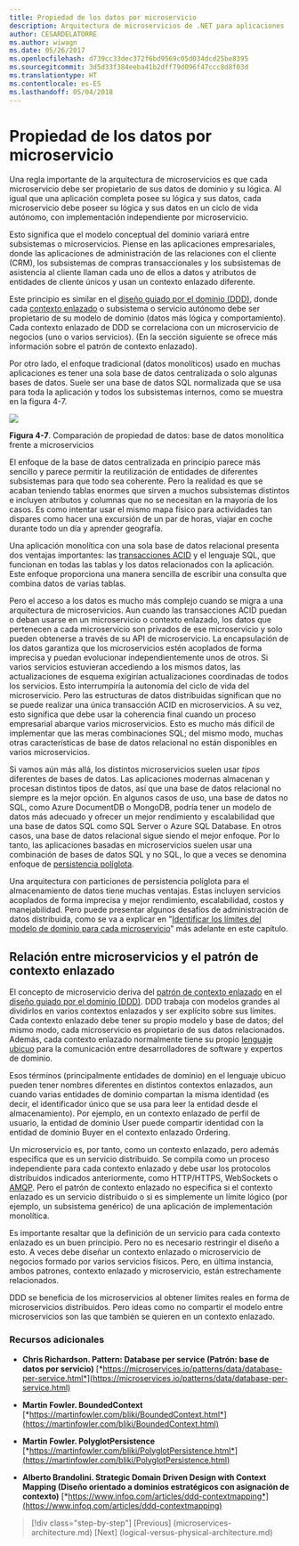 ```yaml
---
title: Propiedad de los datos por microservicio
description: Arquitectura de microservicios de .NET para aplicaciones .NET en contenedor | Propiedad de los datos por microservicio
author: CESARDELATORRE
ms.author: wiwagn
ms.date: 05/26/2017
ms.openlocfilehash: d739cc33dec372f6bd9569c05d034dcd25be8395
ms.sourcegitcommit: 3d5d33f384eeba41b2dff79d096f47ccc8d8f03d
ms.translationtype: HT
ms.contentlocale: es-ES
ms.lasthandoff: 05/04/2018
---
```

# <a name="data-sovereignty-per-microservice"></a>Propiedad de los datos por microservicio

Una regla importante de la arquitectura de microservicios es que cada microservicio debe ser propietario de sus datos de dominio y su lógica. Al igual que una aplicación completa posee su lógica y sus datos, cada microservicio debe poseer su lógica y sus datos en un ciclo de vida autónomo, con implementación independiente por microservicio.

Esto significa que el modelo conceptual del dominio variará entre subsistemas o microservicios. Piense en las aplicaciones empresariales, donde las aplicaciones de administración de las relaciones con el cliente (CRM), los subsistemas de compras transaccionales y los subsistemas de asistencia al cliente llaman cada uno de ellos a datos y atributos de entidades de cliente únicos y usan un contexto enlazado diferente.

Este principio es similar en el [diseño guiado por el dominio (DDD)](https://en.wikipedia.org/wiki/Domain-driven_design), donde cada [contexto enlazado](https://martinfowler.com/bliki/BoundedContext.html) o subsistema o servicio autónomo debe ser propietario de su modelo de dominio (datos más lógica y comportamiento). Cada contexto enlazado de DDD se correlaciona con un microservicio de negocios (uno o varios servicios). (En la sección siguiente se ofrece más información sobre el patrón de contexto enlazado).

Por otro lado, el enfoque tradicional (datos monolíticos) usado en muchas aplicaciones es tener una sola base de datos centralizada o solo algunas bases de datos. Suele ser una base de datos SQL normalizada que se usa para toda la aplicación y todos los subsistemas internos, como se muestra en la figura 4-7.

![](./media/image7.png)

**Figura 4-7**. Comparación de propiedad de datos: base de datos monolítica frente a microservicios

El enfoque de la base de datos centralizada en principio parece más sencillo y parece permitir la reutilización de entidades de diferentes subsistemas para que todo sea coherente. Pero la realidad es que se acaban teniendo tablas enormes que sirven a muchos subsistemas distintos e incluyen atributos y columnas que no se necesitan en la mayoría de los casos. Es como intentar usar el mismo mapa físico para actividades tan dispares como hacer una excursión de un par de horas, viajar en coche durante todo un día y aprender geografía.

Una aplicación monolítica con una sola base de datos relacional presenta dos ventajas importantes: las [transacciones ACID](https://en.wikipedia.org/wiki/ACID) y el lenguaje SQL, que funcionan en todas las tablas y los datos relacionados con la aplicación. Este enfoque proporciona una manera sencilla de escribir una consulta que combina datos de varias tablas.

Pero el acceso a los datos es mucho más complejo cuando se migra a una arquitectura de microservicios. Aun cuando las transacciones ACID puedan o deban usarse en un microservicio o contexto enlazado, los datos que pertenecen a cada microservicio son privados de ese microservicio y solo pueden obtenerse a través de su API de microservicio. La encapsulación de los datos garantiza que los microservicios estén acoplados de forma imprecisa y puedan evolucionar independientemente unos de otros. Si varios servicios estuvieran accediendo a los mismos datos, las actualizaciones de esquema exigirían actualizaciones coordinadas de todos los servicios. Esto interrumpiría la autonomía del ciclo de vida del microservicio. Pero las estructuras de datos distribuidas significan que no se puede realizar una única transacción ACID en microservicios. A su vez, esto significa que debe usar la coherencia final cuando un proceso empresarial abarque varios microservicios. Esto es mucho más difícil de implementar que las meras combinaciones SQL; del mismo modo, muchas otras características de base de datos relacional no están disponibles en varios microservicios.

Si vamos aún más allá, los distintos microservicios suelen usar *tipos* diferentes de bases de datos. Las aplicaciones modernas almacenan y procesan distintos tipos de datos, así que una base de datos relacional no siempre es la mejor opción. En algunos casos de uso, una base de datos no SQL, como Azure DocumentDB o MongoDB, podría tener un modelo de datos más adecuado y ofrecer un mejor rendimiento y escalabilidad que una base de datos SQL como SQL Server o Azure SQL Database. En otros casos, una base de datos relacional sigue siendo el mejor enfoque. Por lo tanto, las aplicaciones basadas en microservicios suelen usar una combinación de bases de datos SQL y no SQL, lo que a veces se denomina enfoque de [persistencia políglota](https://martinfowler.com/bliki/PolyglotPersistence.html).

Una arquitectura con particiones de persistencia políglota para el almacenamiento de datos tiene muchas ventajas. Estas incluyen servicios acoplados de forma imprecisa y mejor rendimiento, escalabilidad, costos y manejabilidad. Pero puede presentar algunos desafíos de administración de datos distribuida, como se va a explicar en "[Identificar los límites del modelo de dominio para cada microservicio](#identifying-domain-model-boundaries-for-each-microservice)" más adelante en este capítulo.

## <a name="the-relationship-between-microservices-and-the-bounded-context-pattern"></a>Relación entre microservicios y el patrón de contexto enlazado

El concepto de microservicio deriva del [patrón de contexto enlazado](https://martinfowler.com/bliki/BoundedContext.html) en el [diseño guiado por el dominio (DDD)](https://en.wikipedia.org/wiki/Domain-driven_design). DDD trabaja con modelos grandes al dividirlos en varios contextos enlazados y ser explícito sobre sus límites. Cada contexto enlazado debe tener su propio modelo y base de datos; del mismo modo, cada microservicio es propietario de sus datos relacionados. Además, cada contexto enlazado normalmente tiene su propio [lenguaje ubicuo](https://martinfowler.com/bliki/UbiquitousLanguage.html) para la comunicación entre desarrolladores de software y expertos de dominio.

Esos términos (principalmente entidades de dominio) en el lenguaje ubicuo pueden tener nombres diferentes en distintos contextos enlazados, aun cuando varias entidades de dominio compartan la misma identidad (es decir, el identificador único que se usa para leer la entidad desde el almacenamiento). Por ejemplo, en un contexto enlazado de perfil de usuario, la entidad de dominio User puede compartir identidad con la entidad de dominio Buyer en el contexto enlazado Ordering.

Un microservicio es, por tanto, como un contexto enlazado, pero además especifica que es un servicio distribuido. Se compila como un proceso independiente para cada contexto enlazado y debe usar los protocolos distribuidos indicados anteriormente, como HTTP/HTTPS, WebSockets o [AMQP](https://en.wikipedia.org/wiki/Advanced_Message_Queuing_Protocol). Pero el patrón de contexto enlazado no especifica si el contexto enlazado es un servicio distribuido o si es simplemente un límite lógico (por ejemplo, un subsistema genérico) de una aplicación de implementación monolítica.

Es importante resaltar que la definición de un servicio para cada contexto enlazado es un buen principio. Pero no es necesario restringir el diseño a esto. A veces debe diseñar un contexto enlazado o microservicio de negocios formado por varios servicios físicos. Pero, en última instancia, ambos patrones, contexto enlazado y microservicio, están estrechamente relacionados.

DDD se beneficia de los microservicios al obtener límites reales en forma de microservicios distribuidos. Pero ideas como no compartir el modelo entre microservicios son las que también se quieren en un contexto enlazado.

### <a name="additional-resources"></a>Recursos adicionales

-   **Chris Richardson. Pattern: Database per service (Patrón: base de datos por servicio)**
    [*https://microservices.io/patterns/data/database-per-service.html*](https://microservices.io/patterns/data/database-per-service.html)

-   **Martin Fowler. BoundedContext**
    [*https://martinfowler.com/bliki/BoundedContext.html*](https://martinfowler.com/bliki/BoundedContext.html)

-   **Martin Fowler. PolyglotPersistence**
    [*https://martinfowler.com/bliki/PolyglotPersistence.html*](https://martinfowler.com/bliki/PolyglotPersistence.html)

-   **Alberto Brandolini. Strategic Domain Driven Design with Context Mapping (Diseño orientado a dominios estratégicos con asignación de contexto)**
    [*https://www.infoq.com/articles/ddd-contextmapping*](https://www.infoq.com/articles/ddd-contextmapping)


>[!div class="step-by-step"]
[Previous] (microservices-architecture.md) [Next] (logical-versus-physical-architecture.md)
